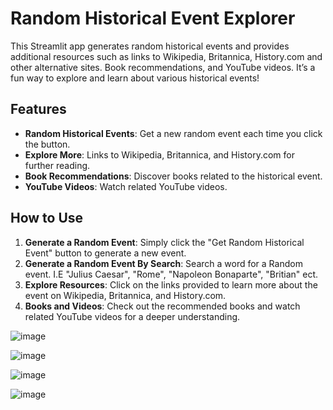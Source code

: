 # Random Historical Event Explorer

This Streamlit app generates random historical events and provides additional resources such as links to Wikipedia, Britannica, History.com and other alternative sites. Book recommendations, and YouTube videos. It’s a fun way to explore and learn about various historical events!

## Features

- **Random Historical Events**: Get a new random event each time you click the button.
- **Explore More**: Links to Wikipedia, Britannica, and History.com for further reading.
- **Book Recommendations**: Discover books related to the historical event.
- **YouTube Videos**: Watch related YouTube videos.

## How to Use

1. **Generate a Random Event**: Simply click the "Get Random Historical Event" button to generate a new event.
2. **Generate a Random Event By Search**: Search a word for a Random event. I.E "Julius Caesar", "Rome", "Napoleon Bonaparte", "Britian" ect.
3. **Explore Resources**: Click on the links provided to learn more about the event on Wikipedia, Britannica, and History.com.
4. **Books and Videos**: Check out the recommended books and watch related YouTube videos for a deeper understanding.


![image](https://github.com/user-attachments/assets/104f6047-dbbc-46dd-a4a7-69d9b2f79262)


![image](https://github.com/user-attachments/assets/7bbbf4ca-df88-4c48-ad97-e1f7c33796de)


![image](https://github.com/user-attachments/assets/5f234d41-cc82-4bcc-8c43-ae31ee15b193)

![image](https://github.com/user-attachments/assets/da7f36ea-7be9-4cfa-bc0c-20f53003bcdd)



